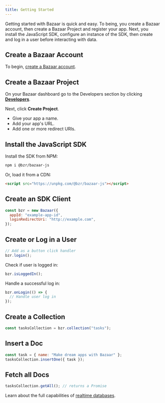 ```yaml
---
title: Getting Started
---
```


Getting started with Bazaar is quick and easy. To being, you create a Bazaar account, then create a Bazaar Project and register your app. Next, you install the JavaScript SDK, configure an instance of the SDK, then create and log in a user before interacting with data.

## Create a Bazaar Account

To begin, [create a Bazaar account](https://cloud.bzr.dev/login).

## Create a Bazaar Project

On your Bazaar dashboard go to the Developers section by clicking [**Developers**](https://cloud.bzr.dev/developers).

Next, click **Create Project**.

- Give your app a name.
- Add your app's URL.
- Add one or more redirect URIs.

## Install the JavaScript SDK

Install the SDK from NPM:

```bash
npm i @bzr/bazaar-js
```

Or, load it from a CDN:

```html
<script src="https://unpkg.com/@bzr/bazaar-js"></script>
```

## Create an SDK Client

```js
const bzr = new Bazaar({
  appId: "example-app-id",
  loginRedirectUri: "http://example.com",
});
```

## Create or Log in a User

```js
// Add as a button click handler
bzr.login();
```

Check if user is logged in:

```js
bzr.isLoggedIn();
```

Handle a successful log in:

```js
bzr.onLogin(() => {
  // Handle user log in
});
```

## Create a Collection

```js
const tasksCollection = bzr.collection("tasks");
```

## Insert a Doc

```js
const task = { name: "Make dream apps with Bazaar" };
tasksCollection.insertOne({ task });
```

## Fetch all Docs

```js
tasksCollection.getAll(); // returns a Promise
```

Learn about the full capabilities of [realtime databases](/docs/features/realtime-databases).
